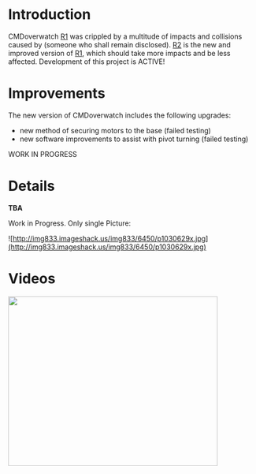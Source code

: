 # Introduction #

CMDoverwatch [R1](https://code.google.com/p/cmd-robot/source/detail?r=1) was crippled by a multitude of impacts and collisions caused by (someone who shall remain disclosed).  [R2](https://code.google.com/p/cmd-robot/source/detail?r=2) is the new and improved version of [R1](https://code.google.com/p/cmd-robot/source/detail?r=1), which should take more impacts and be less affected. Development of this project is ACTIVE!

# Improvements #

The new version of CMDoverwatch includes the following upgrades:
  * new method of securing motors to the base (failed testing)
  * new software improvements to assist with pivot turning (failed testing)

WORK IN PROGRESS

# Details #
**TBA**

Work in Progress.  Only single Picture:

![http://img833.imageshack.us/img833/6450/p1030629x.jpg](http://img833.imageshack.us/img833/6450/p1030629x.jpg)


# Videos #

<a href='http://www.youtube.com/watch?feature=player_embedded&v=IEB9v94kOi8' target='_blank'><img src='http://img.youtube.com/vi/IEB9v94kOi8/0.jpg' width='425' height=344 /></a>